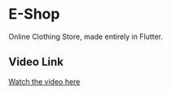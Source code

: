 # E-Shop
Online Clothing Store, made entirely in Flutter.


## Video Link
[Watch the video here](https://youtu.be/gVuGA0gf8JI)
